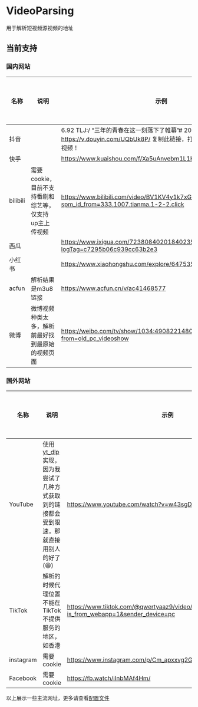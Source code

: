 # VideoParsing

用于解析短视频源视频的地址

## 当前支持

### 国内网站

| 名称      | 说明                              | 示例                                                                                        | 是否去水印 | 源代码                                                                                      |
|-----|-----|-----|-----|-----|
| 抖音      |                                 | 6.92 TLJ:/ “三年的青春在这一刻落下了帷幕”# 2023高考  https://v.douyin.com/UQbUk8P/ 复制此链接，打开Dou音搜索，直接观看视频！ | ✅     | [SourceCode](https://github.com/gantianca/VideoParsing/blob/main/video_list/douyin.py)   |
| 快手      |                                 | https://www.kuaishou.com/f/Xa5uAnvebm1L1Hv                                                | ✅     | [SourceCode](https://github.com/gantianca/VideoParsing/blob/main/video_list/kuaishou.py) |
| bilibili | 需要cookie，目前不支持番剧和综艺等，仅支持up主上传视频 | https://www.bilibili.com/video/BV1KV4y1k7xG?spm_id_from=333.1007.tianma.1-2-2.click       | ❌     | [SourceCode](https://github.com/gantianca/VideoParsing/blob/main/video_list/bilibili.py) |
| 西瓜      |                                 | https://www.ixigua.com/7238084020184023585?logTag=c7295b06c939cc63b2e3                    | ✅     | [SourceCode](https://github.com/gantianca/VideoParsing/blob/main/video_list/ixigua.py)   |
| 小红书     |                                 | https://www.xiaohongshu.com/explore/6475357f0000000012030b52                              | ✅     | [SourceCode](https://github.com/gantianca/VideoParsing/blob/main/video_list/xhs.py)      |
| acfun   | 解析结果是m3u8链接                     | https://www.acfun.cn/v/ac41468577                                                         | ✅     | [SourceCode](https://github.com/gantianca/VideoParsing/blob/main/video_list/acfun.py)    |
| 微博      | 微博视频种类太多，解析前最好找到最原始的视频页面        | https://weibo.com/tv/show/1034:4908221480239143?from=old_pc_videoshow                     | ❌     | [SourceCode](https://github.com/gantianca/VideoParsing/blob/main/video_list/weibo.py)    |


### 国外网站

| 名称        | 说明                                                                                   | 示例                                                                                             | 是否去水印 | 源代码                                                                                       |
|-----------|--------------------------------------------------------------------------------------|------------------------------------------------------------------------------------------------|-------|-------------------------------------------------------------------------------------------|
| YouTube   | 使用[yt_dlp](https://github.com/yt-dlp/yt-dlp)实现，因为我尝试了几种方式获取到的链接都会受到限速，那就直接用别人的好了(😀) | https://www.youtube.com/watch?v=w43sgDbYH3A                                                    | ✅     | [SourceCode](https://github.com/gantianca/VideoParsing/blob/main/video_list/youtube.py)   |
| TikTok    | 解析的时候代理位置不能在TikTok不提供服务的地区，如香港                                                       | https://www.tiktok.com/@qwertyaaz9/video/7239183982493994242?is_from_webapp=1&sender_device=pc | ✅     | [SourceCode](https://github.com/gantianca/VideoParsing/blob/main/video_list/tiktok.py)    |
| instagram | 需要cookie                                                                             | https://www.instagram.com/p/Cm_apxxvg2G/                                                       | ✅     | [SourceCode](https://github.com/gantianca/VideoParsing/blob/main/video_list/instagram.py) |
| Facebook  | 需要cookie                                                                             | https://fb.watch/iInbMAf4Hm/                                                                   | ✅     | [SourceCode](https://github.com/gantianca/VideoParsing/blob/main/video_list/Facebook.py)  |


以上展示一些主流网址，更多请查看[配置文件](https://github.com/gantianca/VideoParsing/blob/main/video_data_list.yaml)
